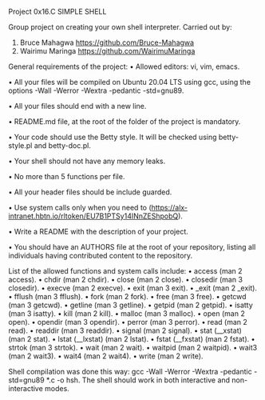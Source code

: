 Project 0x16.C SIMPLE SHELL

Group project on creating your own shell interpreter.
Carried out by:
1) Bruce Mahagwa <https://github.com/Bruce-Mahagwa>
2) Wairimu Maringa <https://github.com/WairimuMaringa>

General requirements of the project:
• Allowed editors: vi, vim, emacs.

• All your files will be compiled on Ubuntu 20.04 LTS using gcc, using the options -Wall -Werror -Wextra -pedantic -std=gnu89.

• All your files should end with a new line.

• README.md file, at the root of the folder of the project is mandatory.

• Your code should use the Betty style. It will be checked using betty-style.pl and betty-doc.pl.

• Your shell should not have any memory leaks.

• No more than 5 functions per file.

• All your header files should be include guarded.

• Use system calls only when you need to (https://alx-intranet.hbtn.io/rltoken/EU7B1PTSy14INnZEShpobQ).

• Write a README with the description of your project.

• You should have an AUTHORS file at the root of your repository, listing all individuals having contributed content to the repository.


List of the allowed functions and system calls include:
• access (man 2 access).
• chdir (man 2 chdir).
• close (man 2 close).
• closedir (man 3 closedir).
• execve (man 2 execve).
• exit (man 3 exit).
• _exit (man 2 _exit).
• fflush (man 3 fflush).
• fork (man 2 fork).
• free (man 3 free).
• getcwd (man 3 getcwd).
• getline (man 3 getline).
• getpid (man 2 getpid).
• isatty (man 3 isatty).
• kill (man 2 kill).
• malloc (man 3 malloc).
• open (man 2 open).
• opendir (man 3 opendir).
• perror (man 3 perror).
• read (man 2 read).
• readdir (man 3 readdir).
• signal (man 2 signal).
• stat (__xstat) (man 2 stat).
• lstat (__lxstat) (man 2 lstat).
• fstat (__fxstat) (man 2 fstat).
• strtok (man 3 strtok).
• wait (man 2 wait).
• waitpid (man 2 waitpid).
• wait3 (man 2 wait3).
• wait4 (man 2 wait4).
• write (man 2 write).


Shell compilation was done this way: gcc -Wall -Werror -Wextra -pedantic -std=gnu89 *.c -o hsh.
The shell should work in both interactive and non-interactive modes.
